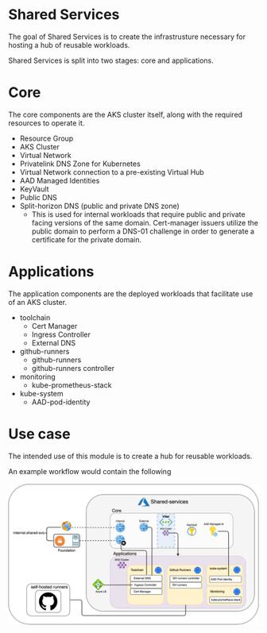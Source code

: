 # Shared Services

The goal of Shared Services is to create the infrastrusture necessary for hosting a hub of reusable workloads.

Shared Services is split into two stages: core and applications.

# Core

The core components are the AKS cluster itself, along with the required resources to operate it.

- Resource Group
- AKS Cluster
- Virtual Network
- Privatelink DNS Zone for Kubernetes
- Virtual Network connection to a pre-existing Virtual Hub
- AAD Managed Identities
- KeyVault
- Public DNS
- Split-horizon DNS (public and private DNS zone)
  - This is used for internal workloads that require public and private facing versions of the same domain. Cert-manager issuers utilize the public domain to perform a DNS-01 challenge in order to generate a certificate for the private domain.

# Applications

The application components are the deployed workloads that facilitate use of an AKS cluster.
- toolchain
  - Cert Manager
  - Ingress Controller
  - External DNS
- github-runners
  - github-runners
  - github-runners controller
- monitoring
  - kube-prometheus-stack
- kube-system
  - AAD-pod-identity

# Use case

The intended use of this module is to create a hub for reusable workloads.

An example workflow would contain the following</br></br>
![Landing Zone](../../images/shared-services.png "Landing Zone")
